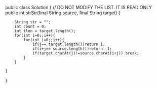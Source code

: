 public class Solution {
    // DO NOT MODIFY THE LIST. IT IS READ ONLY
    public int strStr(final String source, final String target) {
    
        String str = "";
        int count = 0;
        int tlen = target.length();
        for(int i=0;;i++){
            for(int j=0;;j++){
                if(j== target.length())return i;
                if(i+j== source.length())return -1;
                if(target.charAt(j)!=source.charAt(i+j)) break;    
            }
        }  
        
    }
}
